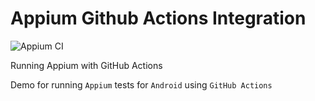 # Appium Github Actions Integration
![Appium CI](https://github.com/moatazeldebsy/appium-github-actions-integration/workflows/Appium%20CI/badge.svg)

Running Appium with GitHub Actions


Demo for running `Appium` tests for `Android` using `GitHub Actions`
